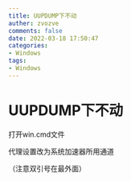 ```yaml
---
title: UUPDUMP下不动
auther: zvozve
comments: false
date: 2022-03-18 17:50:47
categories: 
- Windows
tags:
- Windows
---
```


# UUPDUMP下不动

打开win.cmd文件

代理设置改为系统加速器所用通道

（注意双引号在最外面）